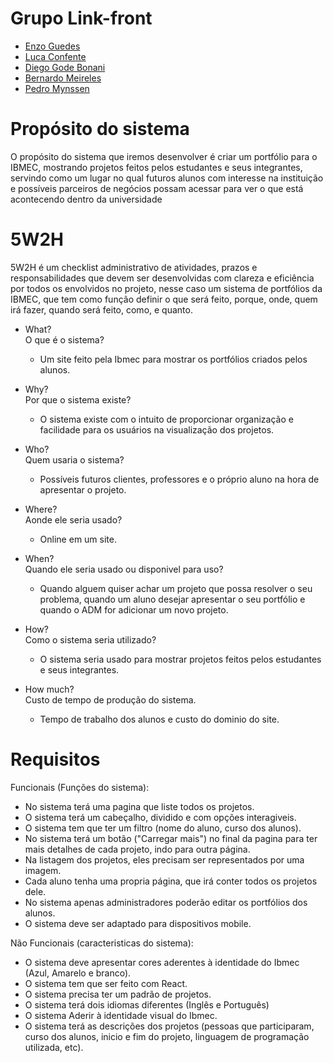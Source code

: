 # Grupo Link-front
- [Enzo Guedes](https://github.com/Enzoguedesc/react-base-project.git) 
- [Luca Confente](https://github.com/LucaConfente/Front-End) 
- [Diego Gode Bonani](https://github.com/Diego-Bonani/react-base-project) 
- [Bernardo Meireles](https://github.com/meireles07/react-base-project.git) 
- [Pedro Mynssen](https://github.com/endsky1/Projeto_FrontEnd)


# Propósito do sistema
O propósito do sistema que iremos desenvolver é criar um portfólio para o IBMEC, mostrando projetos feitos pelos estudantes e seus integrantes, servindo como um lugar no qual futuros alunos com interesse na instituição e possíveis parceiros de negócios possam acessar para ver o que está acontecendo dentro da universidade


# 5W2H  
5W2H é um checklist administrativo de atividades, prazos e responsabilidades que devem ser desenvolvidas com clareza e eficiência por todos os envolvidos no projeto, nesse caso um sistema de portfólios da IBMEC, que tem como função definir o que será feito, porque, onde, quem irá fazer, quando será feito, como, e quanto.  

- What?  
  O que é o sistema?
  - Um site feito pela Ibmec para mostrar os portfólios criados pelos alunos.  

- Why?  
  Por que o sistema existe?  
  - O sistema existe com o intuito de proporcionar organização e facilidade para os usuários na visualização dos projetos.  

- Who?  
  Quem usaria o sistema?  
  - Possíveis futuros clientes, professores e o próprio aluno na hora de apresentar o projeto.  

- Where?  
  Aonde ele seria usado?  
  - Online em um site.  

- When?  
  Quando ele seria usado ou disponivel para uso?  
  - Quando alguem quiser achar um projeto que possa resolver o seu problema, quando um aluno desejar apresentar o seu portfólio e quando o ADM for adicionar um novo projeto.  

- How?  
  Como o sistema seria utilizado?  
  - O sistema seria usado para mostrar projetos feitos pelos estudantes e seus integrantes.  

- How much?  
  Custo de tempo de produção do sistema.  
  - Tempo de trabalho dos alunos e custo do dominio do site.  


# Requisitos

Funcionais (Funções do sistema):  
 - No sistema terá uma pagina que liste todos os projetos.  
 - O sistema terá um cabeçalho, dividido e com opções interagiveis.
 - O sistema tem que ter um filtro (nome do aluno, curso dos alunos).  
 - No sistema terá um botão ("Carregar mais") no final da pagina para ter mais detalhes de cada projeto, indo para outra página.  
 - Na listagem dos projetos, eles precisam ser representados por uma imagem.  
 - Cada aluno tenha uma propria página, que irá conter todos os projetos dele.  
 - No sistema apenas administradores poderão editar os portfólios dos alunos.
 - O sistema deve ser adaptado para dispositivos mobile.

Não Funcionais (caracteristicas do sistema):      
 - O sistema deve apresentar cores aderentes à identidade do Ibmec (Azul, Amarelo e branco).
 - O sistema tem que ser feito com React.  
 - O sistema precisa ter um padrão de projetos.  
 - O sistema terá dois idiomas diferentes (Inglês e Português)  
 - O sistema Aderir à identidade visual do Ibmec.  
 - O sistema terá as descrições dos projetos (pessoas que participaram, curso dos alunos, inicio e fim do projeto, linguagem de programação utilizada, etc).  


